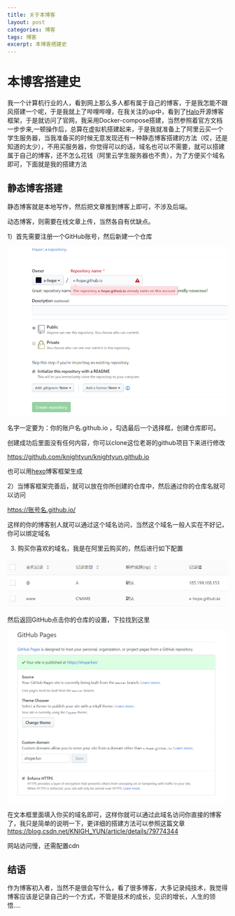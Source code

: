 ```yaml
---
title: 关于本博客
layout: post
categories: 博客
tags: 博客
excerpt: 本博客搭建史
---
```


# 本博客搭建史

我一个计算机行业的人，看到网上那么多人都有属于自己的博客，于是我怎能不跟风搭建一个呢，于是我就上了哔哩哔哩，在我关注的up中，看到了[Halo](<https://halo.run/>)开源博客框架，于是就访问了官网，我采用Docker-compose搭建，当然参照着官方文档一步步来,一顿操作后，总算在虚拟机搭建起来，于是我就准备上了阿里云买一个学生服务器，当我准备买的时候无意发现还有一种静态博客搭建的方法（哎，还是知道的太少），不用买服务器，你觉得可以的话，域名也可以不需要，就可以搭建属于自己的博客，还不怎么花钱（阿里云学生服务器也不贵），为了方便买个域名即可，下面就是我的搭建方法

## 静态博客搭建

静态博客就是本地写作，然后把文章推到博客上即可，不涉及后端。

动态博客，则需要在线文章上传，当然各自有优缺点。

1）首先需要注册一个GitHub账号，然后新建一个仓库

![1571061674368](..\assets\image\clipboard.png)

名字一定要为：你的账户名.github.io ，勾选最后一个选择框，创建仓库即可。

创建成功后里面没有任何内容，你可以clone这位老哥的github项目下来进行修改

https://github.com/knightyun/knightyun.github.io

也可以用[hexo](<https://hexo.io/zh-cn/>)博客框架生成

2）当博客框架完善后，就可以放在你所创建的仓库中，然后通过你的仓库名就可以访问

https://账号名.github.io/

这样的你的博客别人就可以通过这个域名访问，当然这个域名一般人实在不好记，你可以绑定域名



3) 购买你喜欢的域名，我是在阿里云购买的，然后进行如下配置

![](..\assets\image\clipboard1.png)



然后返回GitHub点击你的仓库的设置，下拉找到这里

![](..\assets\image\clipboard2.png)

在文本框里面填入你买的域名即可，这样你就可以通过此域名访问你直接的博客了，我只是简单的说明一下，更详细的搭建方法可以参照这篇文章<https://blog.csdn.net/KNIGH_YUN/article/details/79774344>

网站访问慢，还需配置cdn

## 结语

作为博客初入者，当然不是很会写什么，看了很多博客，大多记录纯技术，我觉得博客应该是记录自己的一个方式，不管是技术的成长，见识的增长，人生的领悟....



